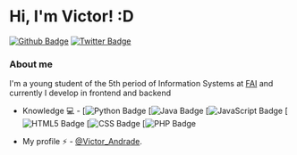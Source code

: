 # Hi, I'm Victor! :D

[![Github Badge](https://img.shields.io/badge/-Github-000?style=flat-square&logo=Github&logoColor=white&link=https://github.com/Victor-M-Andrade)](https://github.com/Victor-M-Andrade)
[![Twitter Badge](https://img.shields.io/badge/-Twitter-1ca0f1?style=flat-square&labelColor=1ca0f1&logo=twitter&logoColor=white&link=https://twitter.com/fagnerpsantos)](https://twitter.com/fagnerpsantos)

### About me
I'm a young student of the 5th period of Information Systems at [FAI](https://www.fai-mg.br/portal/) and currently I develop in frontend and backend

- Knowledge 💻 - 
[![Python Badge](https://img.shields.io/badge/Python-3776AB?style=for-the-badge&logo=python&logoColor=white)
[![Java Badge](https://img.shields.io/badge/Java-ED8B00?style=for-the-badge&logo=java&logoColor=white)
[![JavaScript Badge](	https://img.shields.io/badge/JavaScript-F7DF1E?style=for-the-badge&logo=javascript&logoColor=black)
[![HTML5 Badge](https://img.shields.io/badge/HTML5-E34F26?style=for-the-badge&logo=html5&logoColor=white)
[![CSS Badge](https://img.shields.io/badge/CSS-239120?&style=for-the-badge&logo=css3&logoColor=white)
[![PHP Badge](https://img.shields.io/badge/PHP-777BB4?style=for-the-badge&logo=php&logoColor=white)

- My profile ⚡ - [@Victor_Andrade](https://victor-m-andrade.github.io/).


<!--
**Victor-M-Andrade/Victor-M-Andrade** is a ✨ _special_ ✨ repository because its `README.md` (this file) appears on your GitHub profile.

Here are some ideas to get you started:

- 🔭 I’m currently working on ...
- 🌱 I’m currently learning ...
- 👯 I’m looking to collaborate on ...
- 🤔 I’m looking for help with ...
- 💬 Ask me about ...
- 📫 How to reach me: ...
- 😄 Pronouns: ...
- ⚡ Fun fact: ...
-->
